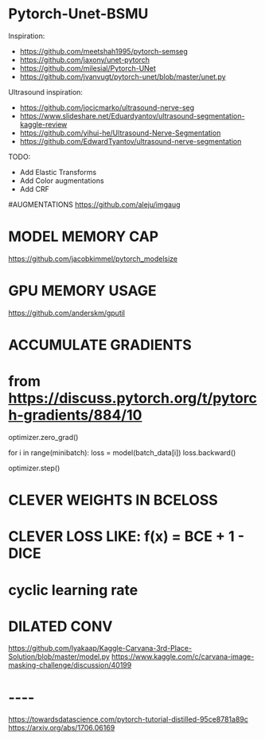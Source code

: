 # Pytorch-Unet-BSMU

Inspiration:
- https://github.com/meetshah1995/pytorch-semseg
- https://github.com/jaxony/unet-pytorch
- https://github.com/milesial/Pytorch-UNet
- https://github.com/jvanvugt/pytorch-unet/blob/master/unet.py

Ultrasound inspiration:
- https://github.com/jocicmarko/ultrasound-nerve-seg
- https://www.slideshare.net/Eduardyantov/ultrasound-segmentation-kaggle-review
- https://github.com/yihui-he/Ultrasound-Nerve-Segmentation
- https://github.com/EdwardTyantov/ultrasound-nerve-segmentation

TODO:

- Add Elastic Transforms
- Add Color augmentations
- Add CRF

#AUGMENTATIONS
https://github.com/aleju/imgaug

# MODEL MEMORY CAP
https://github.com/jacobkimmel/pytorch_modelsize

# GPU MEMORY USAGE
https://github.com/anderskm/gputil

# ACCUMULATE GRADIENTS
# from https://discuss.pytorch.org/t/pytorch-gradients/884/10
optimizer.zero_grad()

for i in range(minibatch):
    loss = model(batch_data[i])
    loss.backward()

optimizer.step()

# CLEVER WEIGHTS IN BCELOSS

# CLEVER LOSS LIKE: f(x) = BCE + 1 - DICE

# cyclic learning rate

# DILATED CONV
https://github.com/lyakaap/Kaggle-Carvana-3rd-Place-Solution/blob/master/model.py
https://www.kaggle.com/c/carvana-image-masking-challenge/discussion/40199

# ----
https://towardsdatascience.com/pytorch-tutorial-distilled-95ce8781a89c
https://arxiv.org/abs/1706.06169
